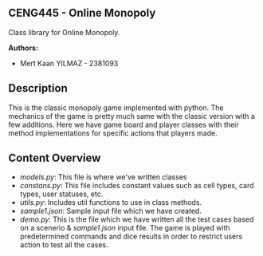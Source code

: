 **CENG445 - Online Monopoly**
--

Class library for Online Monopoly.

**Authors:**
- Mert Kaan YILMAZ - 2381093

**Description**
--

This is the classic monopoly game implemented with python. The mechanics of the game is pretty much same with the classic version with a few additions. Here we have game board and player classes with their method implementations for specific actions that players made.


**Content Overview**
--

- *models.py*: This file is where we've written classes
- *constans.py*: This file includes constant values such as cell types, card types, user statuses, etc.
- *utils.py*: Includes util functions to use in class methods.
- *sample1.json*: Sample input file which we have created.
- *demo.py*: This is the file which we have written all the test cases based on a scenerio & *sample1.json* input file. The game is played with predetermined commands and dice results in order to restrict users action to test all the cases.

